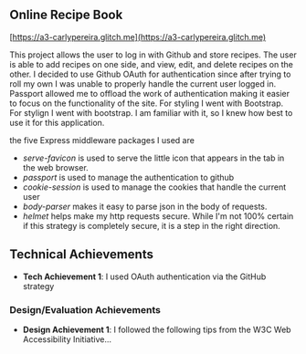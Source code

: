## Online Recipe Book

[https://a3-carlypereira.glitch.me](https://a3-carlypereira.glitch.me)

This project allows the user to log in with Github and store recipes.
The user is able to add recipes on one side, and view, edit, and delete recipes on the other.
I decided to use Github OAuth for authentication since after trying to roll my own I was unable to
properly handle the current user logged in.
Passport allowed me to offload the work of authentication making it easier to focus on the
functionality of the site.
For styling I went with Bootstrap. For stylign I went with bootstrap. I am familiar with it, so
I knew how best to use it for this application.

the five Express middleware packages I used are
- _serve-favicon_ is used to serve the little icon that appears in the tab in the web browser.
- _passport_ is used to manage the authentication to github
- _cookie-session_ is used to manage the cookies that handle the current user
- _body-parser_ makes it easy to parse json in the body of requests. 
- _helmet_ helps make my http requests secure. While I'm not 100% certain if this strategy is completely
secure, it is a step in the right direction.

## Technical Achievements
- **Tech Achievement 1**: I used OAuth authentication via the GitHub strategy

### Design/Evaluation Achievements
- **Design Achievement 1**: I followed the following tips from the W3C Web Accessibility Initiative...
